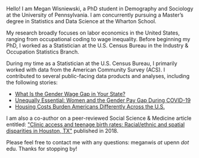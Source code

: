 Hello! I am Megan Wisniewski, a PhD student in Demography and Sociology at the University of Pennsylvania. I am concurrently pursuing a Master’s degree in Statistics and Data Science at the Wharton School.

My research broadly focuses on labor economics in the United States, ranging from occupational coding to wage inequality. Before beginning my PhD, I worked as a Statistician at the U.S. Census Bureau in the Industry & Occupation Statistics Branch. 

During my time as a Statistician at the U.S. Census Bureau, I primarily worked with data from the American Community Survey (ACS). I contributed to several public-facing data products and analyses, including the following stories:

- [What Is the Gender Wage Gap in Your State?](https://www.census.gov/library/stories/2022/03/what-is-the-gender-wage-gap-in-your-state.html)
- [Unequally Essential: Women and the Gender Pay Gap During COVID-19](https://www.census.gov/library/stories/2021/03/unequally-essential-women-and-gender-pay-gap-during-covid-19.html)
- [Housing Costs Burden Americans Differently Across the U.S.](https://www.census.gov/library/stories/2022/12/housing-costs-burden.html)

I am also a co-author on a peer-reviewed Social Science & Medicine article entitled: ["Clinic access and teenage birth rates: Racial/ethnic and spatial disparities in Houston, TX"](https://www.sciencedirect.com/science/article/abs/pii/S0277953618300650) published in 2018. 

Please feel free to contact me with any questions: meganwis *at* upenn *dot* edu. Thanks for stopping by!
